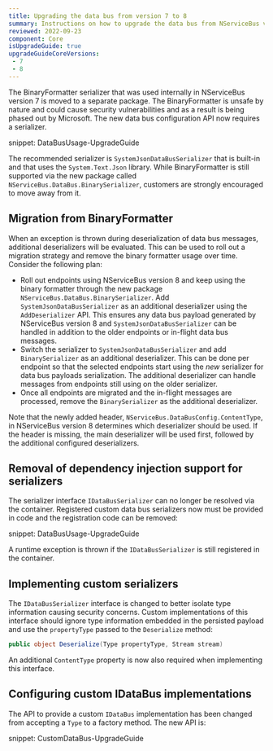 ```yaml
---
title: Upgrading the data bus from version 7 to 8
summary: Instructions on how to upgrade the data bus from NServiceBus version 7 to version 8.
reviewed: 2022-09-23
component: Core
isUpgradeGuide: true
upgradeGuideCoreVersions:
 - 7
 - 8
---
```


The BinaryFormatter serializer that was used internally in NServiceBus version 7 is moved to a separate package. The BinaryFormatter is unsafe by nature and could cause security vulnerabilities and as a result is being phased out by Microsoft. The new data bus configuration API now requires a serializer.

snippet: DataBusUsage-UpgradeGuide

The recommended serializer is `SystemJsonDataBusSerializer` that is built-in and that uses the `System.Text.Json` library. While BinaryFormatter is still supported via the new package called `NServiceBus.DataBus.BinarySerializer`, customers are strongly encouraged to move away from it.

## Migration from BinaryFormatter

When an exception is thrown during deserialization of data bus messages, additional deserializers will be evaluated. This can be used to roll out a migration strategy and remove the binary formatter usage over time. Consider the following plan:

- Roll out endpoints using NServiceBus version 8 and keep using the binary formatter through the new package `NServiceBus.DataBus.BinarySerializer`. Add `SystemJsonDataBusSerializer` as an additional deserializer using the `AddDeserializer` API. This ensures any data bus payload generated by NServiceBus version 8 and `SystemJsonDataBusSerializer` can be handled in addition to the older endpoints or in-flight data bus messages.
- Switch the serializer to `SystemJsonDataBusSerializer` and add `BinarySerializer` as an additional deserializer. This can be done per endpoint so that the selected endpoints start using the _new_ serializer for data bus payloads serialization. The additional deserializer can handle messages from endpoints still using on the older serializer.
- Once all endpoints are migrated and the in-flight messages are processed, remove the `BinarySerializer` as the additional deserializer.

Note that the newly added header, `NServiceBus.DataBusConfig.ContentType`, in NServiceBus version 8 determines which deserializer should be used. If the header is missing, the main deserializer will be used first, followed by the additional configured deserializers.

## Removal of dependency injection support for serializers

The serializer interface `IDataBusSerializer` can no longer be resolved via the container. Registered custom data bus serializers now must be provided in code and the registration code can be removed:

snippet: DataBusUsage-UpgradeGuide

A runtime exception is thrown if the `IDataBusSerializer` is still registered in the container.

## Implementing custom serializers

The `IDataBusSerializer` interface is changed to better isolate type information causing security concerns. Custom implementations of this interface should ignore type information embedded in the persisted payload and use the `propertyType` passed to the `Deserialize` method:

```csharp
public object Deserialize(Type propertyType, Stream stream)
```

An additional `ContentType` property is now also required when implementing this interface.

## Configuring custom IDataBus implementations

The API to provide a custom `IDataBus` implementation has been changed from accepting a `Type` to a factory method. The new API is:

snippet: CustomDataBus-UpgradeGuide